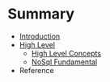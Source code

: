 # Summary

* [Introduction](README.md)
* [High Level](high_level.md)
   * [High Level Concepts](high_level_concepts.md)
   * [NoSql Fundamental](nosql_fundamental.md)
* Reference

